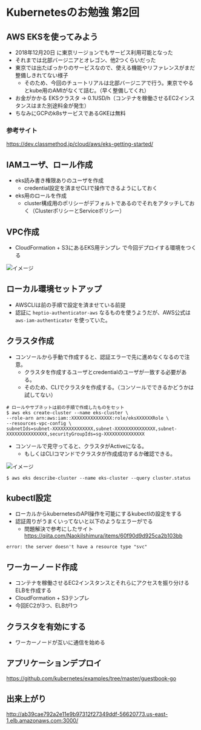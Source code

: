 # Kubernetesのお勉強 第2回

## AWS EKSを使ってみよう

- 2018年12月20日 に東京リージョンでもサービス利用可能となった
- それまでは北部バージニアとオレゴン、他2つくらいだった
- 東京では出たばっかりのサービスなので、使える機能やリファレンスがまだ整備しきれてない様子
    - そのため、今回のチュートリアルは北部バージニアで行う。東京でやるとkube用のAMIがなくて詰む。（早く整備してくれ）
- お金がかかる EKSクラスタ → 0.1USD/h（コンテナを稼働させるEC2インスタンスはまた別途料金が発生）
- ちなみにGCPのk8sサービスであるGKEは無料

### 参考サイト

https://dev.classmethod.jp/cloud/aws/eks-getting-started/

## IAMユーザ、ロール作成

- eks読み書き権限ありのユーザを作成
    - credential設定を済ませCLIで操作できるようにしておく
- eks用のロールを作成
    - cluster構成用のポリシーがデフォルトであるのでそれをアタッチしておく（ClusterポリシーとServiceポリシー）

## VPC作成

- CloudFormation + S3にあるEKS用テンプレ で今回デプロイする環境をつくる

![イメージ](https://onlinehelp.tableau.com/current/server-linux/en-us/Img/ts_aws_three_az.png)

## ローカル環境セットアップ

- AWSCLIは前の手順で設定を済ませている前提
- 認証に `heptio-authenticator-aws` なるものを使うようだが、AWS公式は `aws-iam-authenticator` を使っていた。

## クラスタ作成

- コンソールから手動で作成すると、認証エラーで先に進めなくなるので注意。
    - クラスタを作成するユーザとcredentialのユーザが一致する必要がある。
    - そのため、CLIでクラスタを作成する。（コンソールでできるかどうかは試してない）
    
```aidl
# ロールやサブネットは前の手順で作成したものをセット
$ aws eks create-cluster --name eks-cluster \
--role-arn arn:aws:iam::XXXXXXXXXXXXXXX:role/eksXXXXXXRole \
--resources-vpc-config \
subnetIds=subnet-XXXXXXXXXXXXXXX,subnet-XXXXXXXXXXXXXXX,subnet-XXXXXXXXXXXXXXX,securityGroupIds=sg-XXXXXXXXXXXXXXX
```

- コンソールで見守ってると、クラスタがActiveになる。
    - もしくはCLIコマンドでクラスタが作成成功するか確認できる。

![イメージ](https://cdn-ssl-devio-img.classmethod.jp/wp-content/uploads/2018/06/060-960x367.png)

```aidl
$ aws eks describe-cluster --name eks-cluster --query cluster.status
```

## kubectl設定

- ローカルからkubernetesのAPI操作を可能にするkubectlの設定をする
- 認証周りがうまくいってないと以下のようなエラーがでる
    - 問題解決で参考にしたサイト https://qiita.com/NaokiIshimura/items/60f90d9d925ca2b103bb

```aidl
error: the server doesn't have a resource type "svc"
```
## ワーカーノード作成

- コンテナを稼働させるEC2インスタンスとそれらにアクセスを振り分けるELBを作成する
- CloudFormation + S3テンプレ
- 今回EC2が3つ、ELBが1つ

## クラスタを有効にする

- ワーカーノードが互いに通信を始める

## アプリケーションデプロイ

https://github.com/kubernetes/examples/tree/master/guestbook-go

## 出来上がり

http://ab39cae792a2e11e9b97312f27349ddf-56620773.us-east-1.elb.amazonaws.com:3000/
